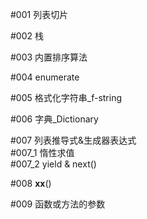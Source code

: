 #001 列表切片

#002 栈

#003 内置排序算法

#004 enumerate

#005 格式化字符串_f-string

#006 字典_Dictionary

#007 列表推导式&生成器表达式  
#007_1 惰性求值  
#007_2 yield & next()

#008 __xx__()

#009 函数或方法的参数